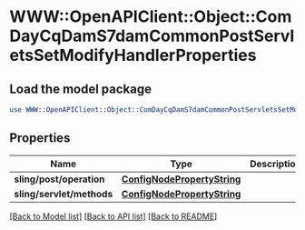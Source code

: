 # WWW::OpenAPIClient::Object::ComDayCqDamS7damCommonPostServletsSetModifyHandlerProperties

## Load the model package
```perl
use WWW::OpenAPIClient::Object::ComDayCqDamS7damCommonPostServletsSetModifyHandlerProperties;
```

## Properties
Name | Type | Description | Notes
------------ | ------------- | ------------- | -------------
**sling/post/operation** | [**ConfigNodePropertyString**](ConfigNodePropertyString.md) |  | [optional] 
**sling/servlet/methods** | [**ConfigNodePropertyString**](ConfigNodePropertyString.md) |  | [optional] 

[[Back to Model list]](../README.md#documentation-for-models) [[Back to API list]](../README.md#documentation-for-api-endpoints) [[Back to README]](../README.md)


